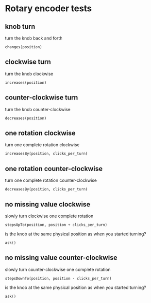 # Rotary encoder tests

## knob turn

turn the knob back and forth

    changes(position)

## clockwise turn

turn the knob clockwise

    increases(position)

## counter-clockwise turn

turn the knob counter-clockwise

    decreases(position)

## one rotation clockwise

turn one complete rotation clockwise

    increasesBy(position, clicks_per_turn)

## one rotation counter-clockwise

turn one complete rotation counter-clockwise
    
    decreasesBy(position, clicks_per_turn)

## no missing value clockwise

slowly turn clockwise one complete rotation

    stepsUpTo(position, position + clicks_per_turn)

is the knob at the same physical position as when you started turning?

    ask()

## no missing value counter-clockwise

slowly turn counter-clockwise one complete rotation

    stepsDownTo(position, position - clicks_per_turn)

is the knob at the same physical position as when you started turning?

    ask()
